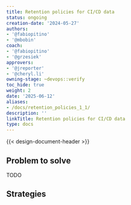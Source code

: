 ```yaml
---
title: Retention policies for CI/CD data
status: ongoing
creation-date: '2024-05-27'
authors:
- '@fabiopitino'
- '@mbobin'
coach:
- '@fabiopitino'
- '@grzesiek'
approvers:
- '@jreporter'
- '@cheryl.li'
owning-stage: ~devops::verify
toc_hide: true
weight: 2
date: '2025-06-12'
aliases:
- /docs/retention_policies_1_1/
description: ''
linkTitle: Retention policies for CI/CD data
type: docs
---
```


{{< design-document-header >}}

## Problem to solve

TODO

## Strategies
